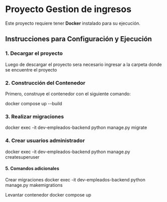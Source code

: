 # Proyecto Gestion de ingresos

Este proyecto requiere tener **Docker** instalado para su ejecución.

## Instrucciones para Configuración y Ejecución

### 1. Decargar el proyecto
Luego de descargar el proyecto sera necesario ingresar a la carpeta donde se encuentre el proyecto

### 2. Construcción del Contenedor
Primero, construye el contenedor con el siguiente comando:

docker compose up --build

### 3. Realizar migraciones
docker exec -it dev-empleados-backend python manage.py migrate

### 4. Crear usuarios administrador
docker exec -it dev-empleados-backend python manage.py createsuperuser

#### 5. Comandos adicionales
Crear migraciones
docker exec -it dev-empleados-backend python manage.py makemigrations

Levantar contenedor
docker compose up
